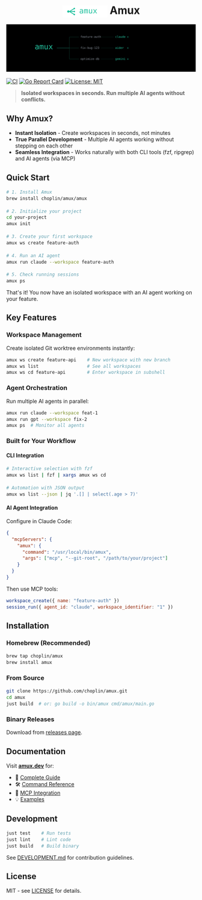 <div align="center">
  <h1>
    <img src="assets/logo.svg" alt="Amux" height="32" style="vertical-align: middle">
    Amux
  </h1>
</div>

<div align="center">

![Amux Hero Image](assets/hero-image.svg)

</div>

[![CI](https://github.com/choplin/amux/actions/workflows/ci.yml/badge.svg)](https://github.com/choplin/amux/actions/workflows/ci.yml)
[![Go Report Card](https://goreportcard.com/badge/github.com/choplin/amux)](https://goreportcard.com/report/github.com/choplin/amux)
[![License: MIT](https://img.shields.io/badge/License-MIT-yellow.svg)](https://opensource.org/licenses/MIT)

> **Isolated workspaces in seconds. Run multiple AI agents without conflicts.**

## Why Amux?

- **Instant Isolation** - Create workspaces in seconds, not minutes
- **True Parallel Development** - Multiple AI agents working without stepping on each other
- **Seamless Integration** - Works naturally with both CLI tools (fzf, ripgrep) and AI agents (via MCP)

## Quick Start

```bash
# 1. Install Amux
brew install choplin/amux/amux

# 2. Initialize your project
cd your-project
amux init

# 3. Create your first workspace
amux ws create feature-auth

# 4. Run an AI agent
amux run claude --workspace feature-auth

# 5. Check running sessions
amux ps
```

That's it! You now have an isolated workspace with an AI agent working on your feature.

## Key Features

### Workspace Management

Create isolated Git worktree environments instantly:

```bash
amux ws create feature-api    # New workspace with new branch
amux ws list                  # See all workspaces
amux ws cd feature-api        # Enter workspace in subshell
```

### Agent Orchestration

Run multiple AI agents in parallel:

```bash
amux run claude --workspace feat-1
amux run gpt --workspace fix-2
amux ps  # Monitor all agents
```

### Built for Your Workflow

#### CLI Integration

```bash
# Interactive selection with fzf
amux ws list | fzf | xargs amux ws cd

# Automation with JSON output
amux ws list --json | jq '.[] | select(.age > 7)'
```

#### AI Agent Integration

Configure in Claude Code:

```json
{
  "mcpServers": {
    "amux": {
      "command": "/usr/local/bin/amux",
      "args": ["mcp", "--git-root", "/path/to/your/project"]
    }
  }
}
```

Then use MCP tools:

```javascript
workspace_create({ name: "feature-auth" })
session_run({ agent_id: "claude", workspace_identifier: "1" })
```

## Installation

### Homebrew (Recommended)

```bash
brew tap choplin/amux
brew install amux
```

### From Source

```bash
git clone https://github.com/choplin/amux.git
cd amux
just build  # or: go build -o bin/amux cmd/amux/main.go
```

### Binary Releases

Download from [releases page](https://github.com/choplin/amux/releases).

## Documentation

Visit **[amux.dev](https://amux.dev)** for:

- 📖 [Complete Guide](https://amux.dev/docs/intro)
- 🛠️ [Command Reference](https://amux.dev/docs/reference/commands)
- 🤝 [MCP Integration](https://amux.dev/docs/guides/ai-workflows)
- 💡 [Examples](https://amux.dev/docs/examples)

## Development

```bash
just test    # Run tests
just lint    # Lint code
just build   # Build binary
```

See [DEVELOPMENT.md](DEVELOPMENT.md) for contribution guidelines.

## License

MIT - see [LICENSE](LICENSE) for details.
